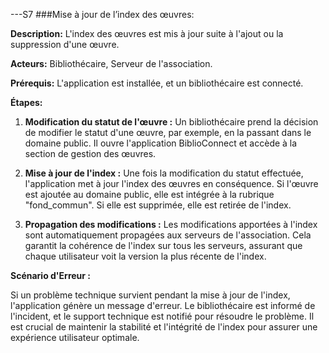 ---S7
###Mise à jour de l’index des œuvres:

**Description:** L'index des œuvres est mis à jour suite à l'ajout ou la suppression d'une œuvre.

**Acteurs:** Bibliothécaire, Serveur de l'association.

**Prérequis:** L'application est installée, et un bibliothécaire est connecté.

**Étapes:**

1. **Modification du statut de l'œuvre :** Un bibliothécaire prend la décision de modifier le statut d'une œuvre, par exemple, en la passant dans le domaine public. Il ouvre l'application BiblioConnect et accède à la section de gestion des œuvres.

2. **Mise à jour de l'index :** Une fois la modification du statut effectuée, l'application met à jour l'index des œuvres en conséquence. Si l'œuvre est ajoutée au domaine public, elle est intégrée à la rubrique "fond_commun". Si elle est supprimée, elle est retirée de l'index.

3. **Propagation des modifications :** Les modifications apportées à l'index sont automatiquement propagées aux serveurs de l'association. Cela garantit la cohérence de l'index sur tous les serveurs, assurant que chaque utilisateur voit la version la plus récente de l'index.

**Scénario d'Erreur :**

Si un problème technique survient pendant la mise à jour de l'index, l'application génère un message d'erreur. Le bibliothécaire est informé de l'incident, et le support technique est notifié pour résoudre le problème. Il est crucial de maintenir la stabilité et l'intégrité de l'index pour assurer une expérience utilisateur optimale.
